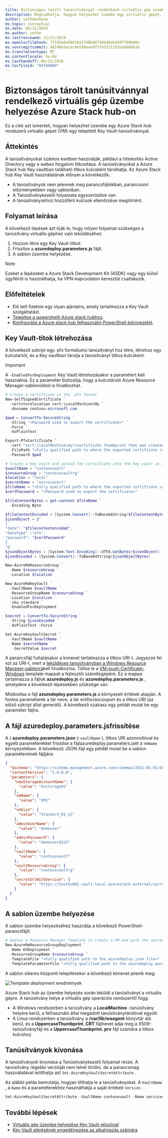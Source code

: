 ```yaml
---
title: Biztonságos tárolt tanúsítvánnyal rendelkező virtuális gép üzembe helyezése Azure Stack hub-on
description: Megtudhatja, hogyan helyezhet üzembe egy virtuális gépet, és hogyan küldhet rá tanúsítványokat Azure Stack hub kulcstartójának használatával
author: sethmanheim
ms.topic: conceptual
ms.date: 06/12/2020
ms.author: sethm
ms.lastreviewed: 12/27/2019
ms.openlocfilehash: 7f193a0a58018217d8b68758546de269f799b90e
ms.sourcegitcommit: dd140b3a2ac8e558eae9f5f422711d2ba560da16
ms.translationtype: MT
ms.contentlocale: hu-HU
ms.lasthandoff: 06/12/2020
ms.locfileid: "84744869"
---
```

# <a name="deploy-a-vm-with-a-securely-stored-certificate-on-azure-stack-hub"></a>Biztonságos tárolt tanúsítvánnyal rendelkező virtuális gép üzembe helyezése Azure Stack hub-on

Ez a cikk azt ismerteti, hogyan helyezhet üzembe egy Azure Stack hub rendszerű virtuális gépet (VM) egy telepített Key Vault-tanúsítvánnyal.

## <a name="overview"></a>Áttekintés

A tanúsítványokat számos esetben használják, például a hitelesítés Active Directory vagy a webes forgalom titkosítása. A tanúsítványokat a Azure Stack hub Key vaultban található titkos kulcsként tárolhatja. Az Azure Stack hub Key Vault használatának előnyei a következők:

* A tanúsítványok nem jelennek meg parancsfájlokban, parancssori előzményekben vagy sablonban.
* A Tanúsítványkezelő folyamata egyszerűsítve van.
* A tanúsítványokhoz hozzáférő kulcsok ellenőrzése megtörtént.

## <a name="process-description"></a>Folyamat leírása

A következő lépések azt írják le, hogy milyen folyamat szükséges a tanúsítvány virtuális géphez való leküldéséhez:

1. Hozzon létre egy Key Vault-titkot.
2. Frissítse a **azuredeploy.parameters.js** fájlt.
3. A sablon üzembe helyezése.

> [!NOTE]
> Ezeket a lépéseket a Azure Stack Development Kit (ASDK) vagy egy külső ügyfélről is használhatja, ha VPN-kapcsolaton keresztül csatlakozik.

## <a name="prerequisites"></a>Előfeltételek

* Elő kell fizetnie egy olyan ajánlatra, amely tartalmazza a Key Vault szolgáltatást.
* [Telepítse a powershellt Azure stack hubhoz](../operator/azure-stack-powershell-install.md).
* [Konfigurálja a Azure stack hub felhasználói PowerShell-környezetét](azure-stack-powershell-configure-user.md).

## <a name="create-a-key-vault-secret"></a>Key Vault-titok létrehozása

A következő szkript egy. pfx formátumú tanúsítványt hoz létre, létrehoz egy kulcstartót, és a Key vaultban tárolja a tanúsítványt titkos kulcsként.

> [!IMPORTANT]
> A `-EnabledForDeployment` Key Vault létrehozásakor a paramétert kell használnia. Ez a paraméter biztosítja, hogy a kulcstároló Azure Resource Manager-sablonokból is hivatkozhat.

```powershell
# Create a certificate in the .pfx format
New-SelfSignedCertificate `
  -certstorelocation cert:\LocalMachine\My `
  -dnsname contoso.microsoft.com

$pwd = ConvertTo-SecureString `
  -String "<Password used to export the certificate>" `
  -Force `
  -AsPlainText

Export-PfxCertificate `
  -cert "cert:\localMachine\my\<certificate thumbprint that was created in the previous step>" `
  -FilePath "<Fully qualified path to where the exported certificate can be stored>" `
  -Password $pwd

# Create a key vault and upload the certificate into the key vault as a secret
$vaultName = "contosovault"
$resourceGroup = "contosovaultrg"
$location = "local"
$secretName = "servicecert"
$fileName = "<Fully qualified path to where the exported certificate can be stored>"
$certPassword = "<Password used to export the certificate>"

$fileContentBytes = get-content $fileName `
  -Encoding Byte

$fileContentEncoded = [System.Convert]::ToBase64String($fileContentBytes)
$jsonObject = @"
{
"data": "$filecontentencoded",
"dataType" :"pfx",
"password": "$certPassword"
}
"@
$jsonObjectBytes = [System.Text.Encoding]::UTF8.GetBytes($jsonObject)
$jsonEncoded = [System.Convert]::ToBase64String($jsonObjectBytes)

New-AzureRmResourceGroup `
  -Name $resourceGroup `
  -Location $location

New-AzureRmKeyVault `
  -VaultName $vaultName `
  -ResourceGroupName $resourceGroup `
  -Location $location `
  -sku standard `
  -EnabledForDeployment

$secret = ConvertTo-SecureString `
  -String $jsonEncoded `
  -AsPlainText -Force

Set-AzureKeyVaultSecret `
  -VaultName $vaultName `
  -Name $secretName `
   -SecretValue $secret
```

A parancsfájl futtatásakor a kimenet tartalmazza a titkos URI-t. Jegyezze fel ezt az URI-t, mert a [leküldéses tanúsítványban a Windows Resource Manager-sablonra](https://github.com/Azure/AzureStack-QuickStart-Templates/tree/master/201-vm-windows-pushcertificate)kell hivatkoznia. Töltse le a [VM-push-Certificate-Windows](https://github.com/Azure/AzureStack-QuickStart-Templates/tree/master/201-vm-windows-pushcertificate) template mappát a fejlesztői számítógépére. Ez a mappa tartalmazza a fájlok **azuredeploy.js** és **azuredeploy.parameters.js** , amelyekre a következő lépésekben szüksége van.

Módosítsa a fájl **azuredeploy.parameters.js** a környezeti értékek alapján. A fontos paraméterek a tár neve, a tár erőforráscsoport és a titkos URI (az előző szkript által generált). A következő szakasz egy példát mutat be egy paraméter fájlra.

## <a name="update-the-azuredeployparametersjson-file"></a>A fájl azuredeploy.parameters.jsfrissítése

A ( **azuredeploy.parameters.json** z `vaultName` ), titkos URI azonosítóval és egyéb paraméterekkel frissítse a fájlazuredeploy.parameters.jsét a `VmName` környezetében. A következő JSON-fájl egy példát mutat be a sablon paramétereinek fájljára:

```json
{
  "$schema": "https://schema.management.azure.com/schemas/2015-01-01/deploymentParameters.json#",
  "contentVersion": "1.0.0.0",
  "parameters": {
    "newStorageAccountName": {
      "value": "kvstorage01"
    },
    "vmName": {
      "value": "VM1"
    },
    "vmSize": {
      "value": "Standard_D1_v2"
    },
    "adminUserName": {
      "value": "demouser"
    },
    "adminPassword": {
      "value": "demouser@123"
    },
    "vaultName": {
      "value": "contosovault"
    },
    "vaultResourceGroup": {
      "value": "contosovaultrg"
    },
    "secretUrlWithVersion": {
      "value": "https://testkv001.vault.local.azurestack.external/secrets/testcert002/82afeeb84f4442329ce06593502e7840"
    }
  }
}
```

## <a name="deploy-the-template"></a>A sablon üzembe helyezése

A sablon üzembe helyezéséhez használja a következő PowerShell-parancsfájlt:

```powershell
# Deploy a Resource Manager template to create a VM and push the secret to it
New-AzureRmResourceGroupDeployment `
  -Name KVDeployment `
  -ResourceGroupName $resourceGroup `
  -TemplateFile "<Fully qualified path to the azuredeploy.json file>" `
  -TemplateParameterFile "<Fully qualified path to the azuredeploy.parameters.json file>"
```

A sablon sikeres központi telepítésekor a következő kimenet jelenik meg:

![Template deployment eredmények](media/azure-stack-key-vault-push-secret-into-vm/deployment-output.png)

Azure Stack hub az üzembe helyezés során leküldi a tanúsítványt a virtuális gépre. A tanúsítvány helye a virtuális gép operációs rendszertől függ:

* A Windows rendszerben a tanúsítvány a **LocalMachine** -tanúsítvány helyére kerül, a felhasználó által megadott tanúsítványtárolóval együtt.
* A Linux rendszerben a tanúsítvány a **/var/lib/waagent** könyvtár alá kerül, és a **UppercaseThumbprint. CRT** fájlnevet adja meg a X509-tanúsítványfájl és a **UppercaseThumbprint. prv** fájl számára a titkos kulcshoz.

## <a name="retire-certificates"></a>Tanúsítványok kivonása

A tanúsítványok kivonása a Tanúsítványkezelő folyamat része. A tanúsítvány régebbi verzióját nem lehet törölni, de a parancsmag használatával letilthatja azt `Set-AzureKeyVaultSecretAttribute` .

Az alábbi példa bemutatja, hogyan tilthatja le a tanúsítványokat. A `VaultName` , a `Name` és a paraméterekhez használhatja a saját értékeit `Version` .

```powershell
Set-AzureKeyVaultSecretAttribute -VaultName contosovault -Name servicecert -Version e3391a126b65414f93f6f9806743a1f7 -Enable 0
```

## <a name="next-steps"></a>További lépések

* [Virtuális gép üzembe helyezése Key Vault-jelszóval](azure-stack-key-vault-deploy-vm-with-secret.md)
* [Key Vault elérésének engedélyezése az alkalmazás számára](azure-stack-key-vault-sample-app.md)
